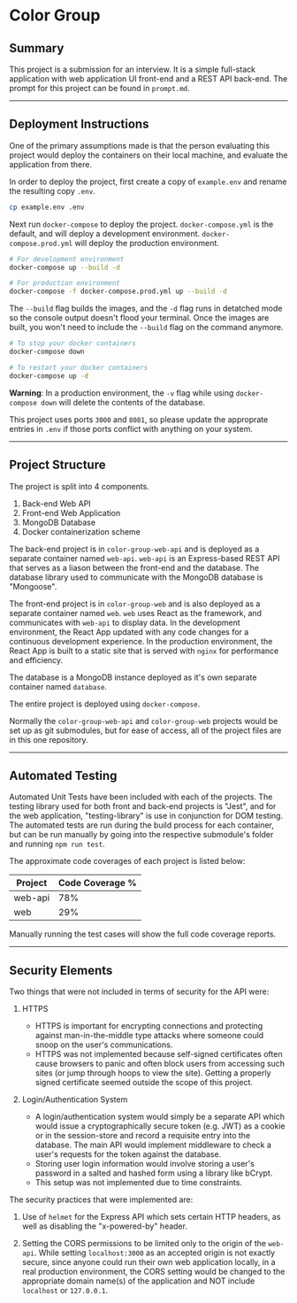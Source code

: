 # Color Group

## Summary

This project is a submission for an interview.
It is a simple full-stack application with web application UI front-end and a REST API back-end.  The prompt for this project can be found in `prompt.md`.

***

## Deployment Instructions

One of the primary assumptions made is that the person evaluating this project would deploy the containers on their local machine, and evaluate the application from there.

In order to deploy the project, first create a copy of `example.env` and rename the resulting copy `.env`.

```bash
cp example.env .env
```

Next run `docker-compose` to deploy the project.
`docker-compose.yml` is the default, and will deploy a development environment.
`docker-compose.prod.yml` will deploy the production environment.

```bash
# For development environment
docker-compose up --build -d

# For production environment
docker-compose -f docker-compose.prod.yml up --build -d
```

The `--build` flag builds the images, and the `-d` flag runs in detatched mode so the console output doesn't flood your terminal.
Once the images are built, you won't need to include the `--build` flag on the command anymore.

```bash
# To stop your docker containers
docker-compose down

# To restart your docker containers
docker-compose up -d
```

**Warning**: In a production environment, the `-v` flag while using `docker-compose down` will delete the contents of the database.

This project uses ports `3000` and `8081`, so please update the approprate entries in `.env` if those ports conflict with anything on your system.

***

## Project Structure

The project is split into 4 components.

1. Back-end Web API
2. Front-end Web Application
3. MongoDB Database
4. Docker containerization scheme

The back-end project is in `color-group-web-api` and is deployed as a separate container named `web-api`.
`web-api` is an Express-based REST API that serves as a liason between the front-end and the database.
The database library used to communicate with the MongoDB database is "Mongoose".

The front-end project is in `color-group-web` and is also deployed as a separate container named `web`.
`web` uses React as the framework, and communicates with `web-api` to display data.
In the development environment, the React App updated with any code changes for a continuous development experience.
In the production environment, the React App is built to a static site that is served with `nginx` for performance and efficiency.

The database is a MongoDB instance deployed as it's own separate container named `database`.

The entire project is deployed using `docker-compose`.

Normally the `color-group-web-api` and `color-group-web` projects would be set up as git submodules, but for ease of access, all of the project files are in this one repository.

***

## Automated Testing

Automated Unit Tests have been included with each of the projects.
The testing library used for both front and back-end projects is "Jest", and for the web application, "testing-library" is use in conjunction for DOM testing.
The automated tests are run during the build process for each container,
but can be run manually by going into the respective submodule's folder and running `npm run test`.

The approximate code coverages of each project is listed below:

| Project | Code Coverage % |
|---------|-----------------|
| web-api | 78%             |
| web     | 29%             |

Manually running the test cases will show the full code coverage reports.

***

## Security Elements

Two things that were not included in terms of security for the API were:

1. HTTPS
   - HTTPS is important for encrypting connections and protecting against man-in-the-middle type attacks where someone could snoop on the user's communications.
   - HTTPS was not implemented because self-signed certificates often cause browsers to panic and often block users from accessing such sites (or jump through hoops to view the site).  Getting a properly signed certificate seemed outside the scope of this project.

2. Login/Authentication System
   - A login/authentication system would simply be a separate API which would issue a cryptographically secure token (e.g. JWT) as a cookie or in the session-store and record a requisite entry into the database.  The main API would implement middleware to check a user's requests for the token against the database.
   - Storing user login information would involve storing a user's password in a salted and hashed form using a library like bCrypt.
   - This setup was not implemented due to time constraints.

The security practices that were implemented are:

1. Use of `helmet` for the Express API which sets certain HTTP headers, as well as disabling the "x-powered-by" header.

2. Setting the CORS permissions to be limited only to the origin of the `web-api`.  While setting `localhost:3000` as an accepted origin is not exactly secure, since anyone could run their own web application locally, in a real production environment, the CORS setting would be changed to the appropriate domain name(s) of the application and NOT include `localhost` or `127.0.0.1`.

